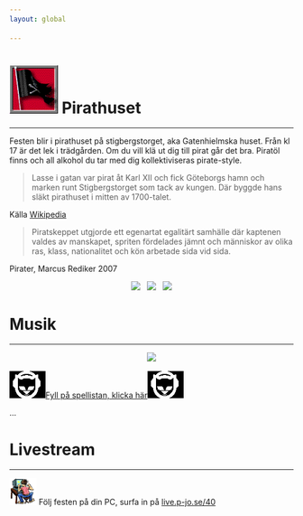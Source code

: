 ```yaml
---
layout: global

---
```




# ![](assets/img/custom/pirate.gif) Pirathuset

---
Festen blir i pirathuset på stigbergstorget, aka Gatenhielmska huset. Från kl 17 är det lek i trädgården. Om du vill klä ut dig till pirat går det bra. Piratöl finns och all alkohol du tar med dig kollektiviseras pirate-style.

> Lasse i gatan var pirat åt Karl XII och fick Göteborgs hamn och marken runt Stigbergstorget som tack av kungen. Där byggde hans släkt pirathuset i mitten av 1700-talet.

Källa [Wikipedia](https://sv.wikipedia.org/wiki/Gathenhielmska_huset)

> Piratskeppet utgjorde ett egenartat egalitärt samhälle där kaptenen valdes av manskapet, spriten fördelades jämnt och människor av olika ras, klass, nationalitet och kön arbetade sida vid sida. 

Pirater, Marcus Rediker 2007

<center>
  <!-- TRIPLE MC HAMMER -->
  <img src="{{ site.baseurl }}/assets/img/test/mchammer.gif">&nbsp;&nbsp;
  <img src="{{ site.baseurl }}/assets/img/test/mchammer.gif">&nbsp;&nbsp;
  <img src="{{ site.baseurl }}/assets/img/test/mchammer.gif">
</center>

# Musik
---
<center><img src="{{ site.baseurl }}/assets/img/test/construction.gif"></center>

![](assets/img/custom/napster.bmp)[Fyll på spellistan, klicka här](https://open.spotify.com/playlist/279mvn1ms0dFP47o0bfdLx?si=8vRNIbylTDWcpCQ-OTKMaw)![](assets/img/custom/napster.bmp)

...


# Livestream
---
![](assets/img/test/hacker.gif) Följ festen på din PC, surfa in på [live.p-jo.se/40](https://live.p-jo.se/40)
